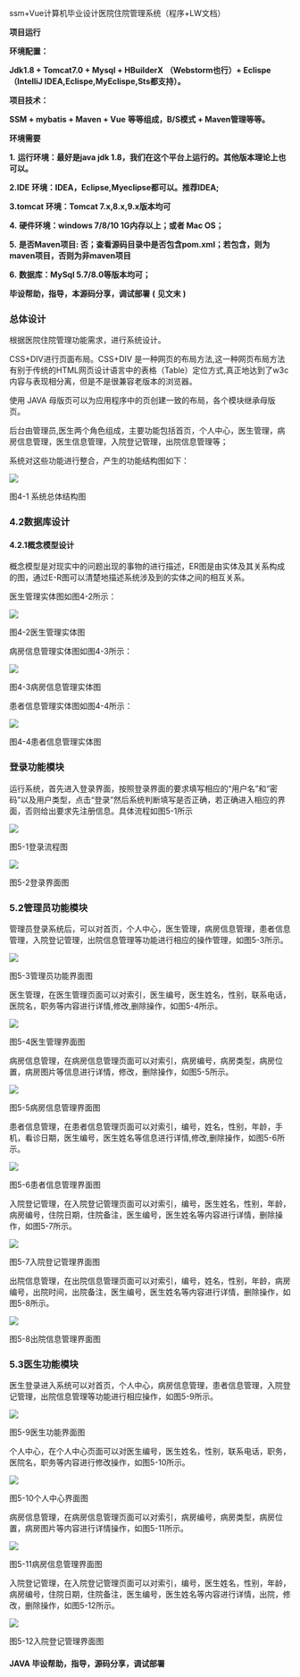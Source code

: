ssm+Vue计算机毕业设计医院住院管理系统（程序+LW文档）

**项目运行**

**环境配置：**

**Jdk1.8 + Tomcat7.0 + Mysql + HBuilderX** **（Webstorm也行）+ Eclispe（IntelliJ
IDEA,Eclispe,MyEclispe,Sts都支持）。**

**项目技术：**

**SSM + mybatis + Maven + Vue** **等等组成，B/S模式 + Maven管理等等。**

**环境需要**

**1.** **运行环境：最好是java jdk 1.8，我们在这个平台上运行的。其他版本理论上也可以。**

**2.IDE** **环境：IDEA，Eclipse,Myeclipse都可以。推荐IDEA;**

**3.tomcat** **环境：Tomcat 7.x,8.x,9.x版本均可**

**4.** **硬件环境：windows 7/8/10 1G内存以上；或者 Mac OS；**

**5.** **是否Maven项目: 否；查看源码目录中是否包含pom.xml；若包含，则为maven项目，否则为非maven项目**

**6.** **数据库：MySql 5.7/8.0等版本均可；**

**毕设帮助，指导，本源码分享，调试部署** **(** **见文末** **)**

### 总体设计

根据医院住院管理功能需求，进行系统设计。

CSS+DIV进行页面布局。CSS+DIV
是一种网页的布局方法,这一种网页布局方法有别于传统的HTML网页设计语言中的表格（Table）定位方式,真正地达到了w3c内容与表现相分离，但是不是很兼容老版本的浏览器。

使用 JAVA 母版页可以为应用程序中的页创建一致的布局，各个模块继承母版页。

后台由管理员,医生两个角色组成，主要功能包括首页，个人中心，医生管理，病房信息管理，医生信息管理，入院登记管理，出院信息管理等；

系统对这些功能进行整合，产生的功能结构图如下：

![](./res/09dec9b71cc24df7bea86cbc58998b87.png)

图4-1 系统总体结构图

### 4.2数据库设计

#### 4.2.1概念模型设计

概念模型是对现实中的问题出现的事物的进行描述，ER图是由实体及其关系构成的图，通过E-R图可以清楚地描述系统涉及到的实体之间的相互关系。

医生管理实体图如图4-2所示：

![](./res/7f232a9b226c4e01b07dc21083a48c03.png)

图4-2医生管理实体图

病房信息管理实体图如图4-3所示：

![](./res/e07bbd35b1c34b04ba374165d3e6e6fb.png)

图4-3病房信息管理实体图

患者信息管理实体图如图4-4所示：

![](./res/aa35250320224d1baa2ee97a2b786dff.png)

图4-4患者信息管理实体图

### 登录功能模块

运行系统，首先进入登录界面，按照登录界面的要求填写相应的“用户名”和“密码”以及用户类型，点击“登录”然后系统判断填写是否正确，若正确进入相应的界面，否则给出要求先注册信息。具体流程如图5-1所示

![](./res/e84af3fd74e849ea8643da6f110d1a73.png)

图5-1登录流程图

![](./res/887bdc1305f140068ed9fe15dddadd34.png)

图5-2登录界面图

### 5.2管理员功能模块

管理员登录系统后，可以对首页，个人中心，医生管理，病房信息管理，患者信息管理，入院登记管理，出院信息管理等功能进行相应的操作管理，如图5-3所示。

![](./res/e9d22e1372d346ec8a2de163ddd18483.png)

图5-3管理员功能界面图

医生管理，在医生管理页面可以对索引，医生编号，医生姓名，性别，联系电话，医院名，职务等内容进行详情,修改,删除操作，如图5-4所示。

![](./res/d758a19532344b26a36a5ffd0d00ff82.png)

图5-4医生管理界面图

病房信息管理，在病房信息管理页面可以对索引，病房编号，病房类型，病房位置，病房图片等信息进行详情，修改，删除操作，如图5-5所示。

![](./res/b7505bfc601c4204ae7e061e68453b7a.png)

图5-5病房信息管理界面图

患者信息管理，在患者信息管理页面可以对索引，编号，姓名，性别，年龄，手机，看诊日期，医生编号，医生姓名等信息进行详情,修改,删除操作，如图5-6所示。

![](./res/2a7165b5be7b45ae9f1962350117f021.png)

图5-6患者信息管理界面图

入院登记管理，在入院登记管理页面可以对索引，编号，医生姓名，性别，年龄，病房编号，住院日期，住院备注，医生编号，医生姓名等内容进行详情，删除操作，如图5-7所示。

![](./res/8705ab8359784b628e77e027ed9d02ac.png)

图5-7入院登记管理界面图

出院信息管理，在出院信息管理页面可以对索引，编号，姓名，性别，年龄，病房编号，出院时间，出院备注，医生编号，医生姓名等内容进行详情，删除操作，如图5-8所示。

![](./res/b6e7a8a5dc8d4454944c21a063c6173f.png)

图5-8出院信息管理界面图

### 5.3医生功能模块

医生登录进入系统可以对首页，个人中心，病房信息管理，患者信息管理，入院登记管理，出院信息管理等功能进行相应操作，如图5-9所示。

![](./res/f7fe1e1a7c8941939d8a9e04f7fe572a.png)

图5-9医生功能界面图

个人中心，在个人中心页面可以对医生编号，医生姓名，性别，联系电话，职务，医院名，职务等内容进行修改操作，如图5-10所示。

![](./res/e862f2ac86354111a7a5fa15b27ed6ee.png)

图5-10个人中心界面图

病房信息管理，在病房信息管理页面可以对索引，病房编号，病房类型，病房位置，病房图片等内容进行详情操作，如图5-11所示。

![](./res/3a0ef232b26c45f2892eadeee55f7cb6.png)

图5-11病房信息管理界面图

入院登记管理，在入院登记管理页面可以对索引，编号，医生姓名，性别，年龄，病房编号，住院日期，住院备注，医生编号，医生姓名等内容进行详情，出院，修改，删除操作，如图5-12所示。

![](./res/b4848fdfff2e47b68fcffdb52a4119a4.png)

图5-12入院登记管理界面图

#### **JAVA** **毕设帮助，指导，源码分享，调试部署**

